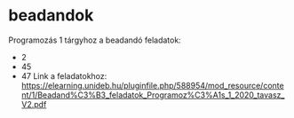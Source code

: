 # beadandok
Programozás 1 tárgyhoz a beadandó feladatok:
  - 2
  - 45
  - 47
Link a feladatokhoz:
https://elearning.unideb.hu/pluginfile.php/588954/mod_resource/content/1/Beadand%C3%B3_feladatok_Programoz%C3%A1s_1_2020_tavasz_V2.pdf
